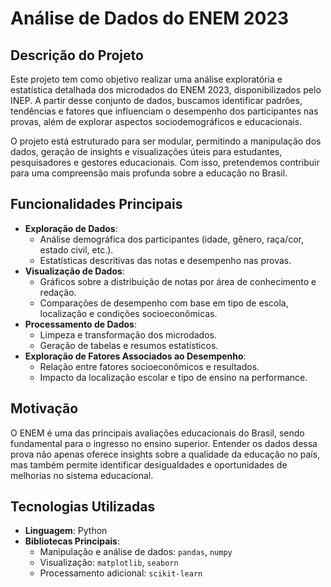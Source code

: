 # Análise de Dados do ENEM 2023

## Descrição do Projeto
Este projeto tem como objetivo realizar uma análise exploratória e estatística detalhada dos microdados do ENEM 2023, disponibilizados pelo INEP. A partir desse conjunto de dados, buscamos identificar padrões, tendências e fatores que influenciam o desempenho dos participantes nas provas, além de explorar aspectos sociodemográficos e educacionais.

O projeto está estruturado para ser modular, permitindo a manipulação dos dados, geração de insights e visualizações úteis para estudantes, pesquisadores e gestores educacionais. Com isso, pretendemos contribuir para uma compreensão mais profunda sobre a educação no Brasil.

## Funcionalidades Principais
- **Exploração de Dados**:
  - Análise demográfica dos participantes (idade, gênero, raça/cor, estado civil, etc.).
  - Estatísticas descritivas das notas e desempenho nas provas.
- **Visualização de Dados**:
  - Gráficos sobre a distribuição de notas por área de conhecimento e redação.
  - Comparações de desempenho com base em tipo de escola, localização e condições socioeconômicas.
- **Processamento de Dados**:
  - Limpeza e transformação dos microdados.
  - Geração de tabelas e resumos estatísticos.
- **Exploração de Fatores Associados ao Desempenho**:
  - Relação entre fatores socioeconômicos e resultados.
  - Impacto da localização escolar e tipo de ensino na performance.

## Motivação
O ENEM é uma das principais avaliações educacionais do Brasil, sendo fundamental para o ingresso no ensino superior. Entender os dados dessa prova não apenas oferece insights sobre a qualidade da educação no país, mas também permite identificar desigualdades e oportunidades de melhorias no sistema educacional.

## Tecnologias Utilizadas
- **Linguagem**: Python
- **Bibliotecas Principais**:
  - Manipulação e análise de dados: `pandas`, `numpy`
  - Visualização: `matplotlib`, `seaborn`
  - Processamento adicional: `scikit-learn`
